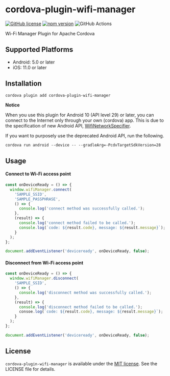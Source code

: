 # cordova-plugin-wifi-manager

[![GitHub license](https://img.shields.io/badge/license-MIT-blue.svg)](https://github.com/sushichop/cordova-plugin-wifi-manager/blob/main/LICENSE)
[![npm version](https://img.shields.io/npm/v/cordova-plugin-wifi-manager.svg?colorB=blue)](https://www.npmjs.com/package/cordova-plugin-wifi-manager)
![GitHub Actions](https://github.com/sushichop/cordova-plugin-wifi-manager/workflows/ci/badge.svg)

Wi-Fi Manager Plugin for Apache Cordova

## Supported Platforms

- Android: 5.0 or later
- iOS: 11.0 or later

## Installation

```bash
cordova plugin add cordova-plugin-wifi-manager
```

**Notice**

When you use this plugin for Android 10 (API level 29) or later, you can connect to the Internet only through your own (cordova) app. This is due to the specification of new Android API, [WifiNetworkSpecifier](https://developer.android.com/reference/android/net/wifi/WifiNetworkSpecifier).

If you want to purposely use the deprecated Android API, run the following.

```
cordova run android --device -- --gradleArg=-PcdvTargetSdkVersion=28
```

## Usage

#### Connect to Wi-Fi access point

```javascript
const onDeviceReady = () => {
  window.wifiManager.connect(
    'SAMPLE_SSID',
    'SAMPLE_PASSPHRASE',
    () => {
      console.log('connect method was successfully called.');
    },
    (result) => {
      console.log('connect method failed to be called.');
      console.log(`code: ${result.code}, message: ${result.message}`);
    }
  );
};

document.addEventListener('deviceready', onDeviceReady, false);
```

#### Disconnect from Wi-Fi access point

```javascript
const onDeviceReady = () => {
  window.wifiManager.disconnect(
    'SAMPLE_SSID',
    () => {
      console.log('disconnect method was successfully called.');
    },
    (result) => {
      console.log('disconnect method failed to be called.');
      consoe.log(`code: ${result.code}, message: ${result.message}`);
    }
  );
};

document.addEventListener('deviceready', onDeviceReady, false);
```

## License

[mit]: http://www.opensource.org/licenses/mit-license

`cordova-plugin-wifi-manager` is available under the [MIT license][mit]. See the LICENSE file for details.
